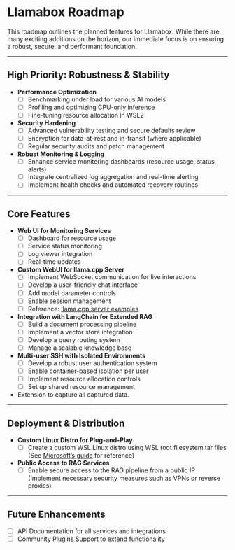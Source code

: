 # Llamabox Roadmap

This roadmap outlines the planned features for Llamabox. While there are many exciting additions on the horizon, our immediate focus is on ensuring a robust, secure, and performant foundation.

---

## **High Priority: Robustness & Stability**

- **Performance Optimization**
  - [ ] Benchmarking under load for various AI models
  - [ ] Profiling and optimizing CPU-only inference
  - [ ] Fine-tuning resource allocation in WSL2

- **Security Hardening**
  - [ ] Advanced vulnerability testing and secure defaults review
  - [ ] Encryption for data-at-rest and in-transit (where applicable)
  - [ ] Regular security audits and patch management

- **Robust Monitoring & Logging**
  - [ ] Enhance service monitoring dashboards (resource usage, status, alerts)
  - [ ] Integrate centralized log aggregation and real-time alerting
  - [ ] Implement health checks and automated recovery routines

---

## **Core Features**

- **Web UI for Monitoring Services**
  - [ ] Dashboard for resource usage
  - [ ] Service status monitoring
  - [ ] Log viewer integration
  - [ ] Real-time updates

- **Custom WebUI for llama.cpp Server**
  - [ ] Implement WebSocket communication for live interactions
  - [ ] Develop a user-friendly chat interface
  - [ ] Add model parameter controls
  - [ ] Enable session management
  - [ ] Reference: [llama.cpp server examples](https://github.com/ggml-org/llama.cpp/tree/master/examples/server#extending-or-building-alternative-web-front-end)

- **Integration with LangChain for Extended RAG**
  - [ ] Build a document processing pipeline
  - [ ] Implement a vector store integration
  - [ ] Develop a query routing system
  - [ ] Manage a scalable knowledge base

- **Multi-user SSH with Isolated Environments**
  - [ ] Develop a robust user authentication system
  - [ ] Enable container-based isolation per user
  - [ ] Implement resource allocation controls
  - [ ] Set up shared resource management

- Extension to capture all captured data.
---

## **Deployment & Distribution**

- **Custom Linux Distro for Plug-and-Play**
  - [ ] Create a custom WSL Linux distro using WSL root filesystem tar files  
    (See [Microsoft’s guide](https://learn.microsoft.com/en-us/windows/wsl/build-custom-distro#what-are-wsl-root-filesystem-tar-files) for reference)

- **Public Access to RAG Services**
  - [ ] Enable secure access to the RAG pipeline from a public IP  
    (Implement necessary security measures such as VPNs or reverse proxies)

---

## **Future Enhancements**

- [ ] API Documentation for all services and integrations
- [ ] Community Plugins Support to extend functionality

